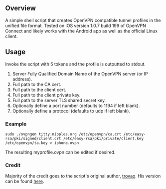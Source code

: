 ## Overview
A simple shell script that creates OpenVPN compatible tunnel profiles in the unified file format. Tested on iOS version 1.0.7 build 199 of OpenVPN Connect and likely works with the Android app as well as the official Linux client.

## Usage
Invoke the script with 5 tokens and the profile is outputted to stdout.
  1. Server Fully Qualified Domain Name of the OpenVPN server (or IP address).
  2. Full path to the CA cert.
  3. Full path to the client cert.
  4. Full path to the client private key.
  5. Full path to the server TLS shared secret key.
  6. Optionally define a port number (defaults to 1194 if left blank).
  7. Optionally define a protocol (defaults to udp if left blank).

### Example
```
sudo ./ovpngen titty.nipples.org /etc/openvpn/ca.crt /etc/easy-rsa/pki/signed/client.crt /etc/easy-rsa/pki/private/client.key /etc/openvpn/ta.key > iphone.ovpn
```

The resulting myprofile.ovpn can be edited if desired.

### Credit
Majority of the credit goes to the script's original author, [trovao](https://github.com/trovao).  His version can be found [here](https://gist.github.com/trovao/18e428b5a758df24455b).
